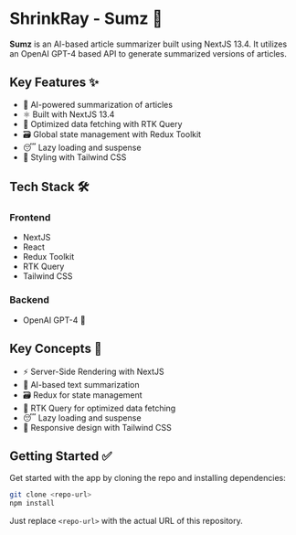 # ShrinkRay - Sumz 📝

**Sumz** is an AI-based article summarizer built using NextJS 13.4. It utilizes an OpenAI GPT-4 based API to generate summarized versions of articles.

## Key Features ✨
- 🤖 AI-powered summarization of articles
- ⚛️ Built with NextJS 13.4
- 🔄 Optimized data fetching with RTK Query
- 🗃️ Global state management with Redux Toolkit
- 😴 Lazy loading and suspense
- 💅 Styling with Tailwind CSS

## Tech Stack 🛠️
### Frontend
- NextJS
- React
- Redux Toolkit
- RTK Query
- Tailwind CSS

### Backend
- OpenAI GPT-4 🧠

## Key Concepts 🔑
- ⚡ Server-Side Rendering with NextJS
- 🤖 AI-based text summarization
- 🗃️ Redux for state management
- 🔄 RTK Query for optimized data fetching
- 😴 Lazy loading and suspense
- 💅 Responsive design with Tailwind CSS

## Getting Started ✅
Get started with the app by cloning the repo and installing dependencies:

```bash
git clone <repo-url>
npm install
```

Just replace `<repo-url>` with the actual URL of this repository.

